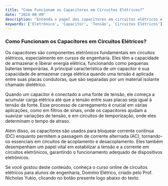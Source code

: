 ```yaml
---
title: "Como Funcionam os Capacitores em Circuitos Elétricos?"
date: "2024-08-09"
description: "Entenda o papel dos capacitores em circuitos elétricos e como eles armazenam e liberam energia."
keywords: ['Eletrônico', 'Capacitor', 'Tensão', 'Circuitos Elétricos']
---
```


### Como Funcionam os Capacitores em Circuitos Elétricos?

Os capacitores são componentes eletrônicos fundamentais em circuitos elétricos, especialmente em cursos de engenharia. Eles têm a capacidade de armazenar e liberar energia elétrica, funcionando como pequenas baterias temporárias. A principal característica de um capacitor é sua capacidade de armazenar carga elétrica quando uma tensão é aplicada entre suas placas condutoras, que são separadas por um material isolante chamado dielétrico.

Quando um capacitor é conectado a uma fonte de tensão, ele começa a acumular carga elétrica até que a tensão entre suas placas seja igual à tensão da fonte. Esse processo de carregamento é crucial em várias aplicações, como em filtros de sinais, onde os capacitores ajudam a suavizar variações de tensão, e em circuitos de temporização, onde eles determinam o tempo de atraso.

Além disso, os capacitores são usados para bloquear corrente contínua (DC) enquanto permitem a passagem de corrente alternada (AC), tornando-os essenciais em circuitos de acoplamento e desacoplamento. Eles também desempenham um papel vital em estabilizar a tensão e a corrente em circuitos eletrônicos, garantindo o funcionamento adequado de dispositivos eletrônicos.

Se você gostou deste conteúdo, conheça o curso online de circuitos elétricos para alunos de engenharia, Domínio Elétrico, criado pelo Prof. Nicholas Yukio, clicando no botão presente logo abaixo do texto.